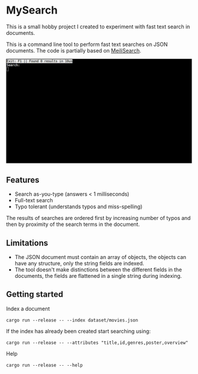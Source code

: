 # MySearch
This is a small hobby project I created to experiment with fast text search in documents.

This is a command line tool to perform fast text searches on JSON documents.
The code is partially based on [MeiliSearch](https://github.com/meilisearch/MeiliSearch).

<p align="center">
  <img src="assets/search.gif" alt="Web interface gif" />
</p>

## Features
* Search as-you-type (answers < 1 milliseconds)
* Full-text search
* Typo tolerant (understands typos and miss-spelling)

The results of searches are ordered first by increasing number of typos and then by proximity of the search terms in the document.

## Limitations
* The JSON document must contain an array of objects, the objects can have any structure, only the string fields are indexed.
* The tool doesn't make distinctions between the different fields in the documents, the fields are flattened in a single string during indexing.

## Getting started
Index a document
```
cargo run --release -- --index dataset/movies.json
```
If the index has already been created start searching using:
```
cargo run --release -- --attributes "title,id,genres,poster,overview"
```
Help
```
cargo run --release -- --help
```